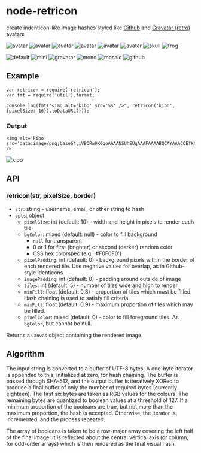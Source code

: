 node-retricon
=============

create indenticon-like image hashes styled like [Github][ghid] and
[Gravatar (retro)][gravatar] avatars

![avatar](https://raw.github.com/sehrgut/node-retricon/master/examples/images/01.png)
![avatar](https://raw.github.com/sehrgut/node-retricon/master/examples/images/02.png)
![avatar](https://raw.github.com/sehrgut/node-retricon/master/examples/images/03.png)
![avatar](https://raw.github.com/sehrgut/node-retricon/master/examples/images/04.png)
![avatar](https://raw.github.com/sehrgut/node-retricon/master/examples/images/05.png)
![avatar](https://raw.github.com/sehrgut/node-retricon/master/examples/images/06.png)
![skull](https://raw.github.com/sehrgut/node-retricon/master/examples/images/07.png)
![frog](https://raw.github.com/sehrgut/node-retricon/master/examples/images/08.png)

![default](https://raw.github.com/sehrgut/node-retricon/master/examples/images/default.png)
![mini](https://raw.github.com/sehrgut/node-retricon/master/examples/images/mini.png)
![gravatar](https://raw.github.com/sehrgut/node-retricon/master/examples/images/gravatar.png)
![mono](https://raw.github.com/sehrgut/node-retricon/master/examples/images/mono.png)
![mosaic](https://raw.github.com/sehrgut/node-retricon/master/examples/images/mosaic.png)
![github](https://raw.github.com/sehrgut/node-retricon/master/examples/images/github.png)


## Example

	var retricon = require('retricon');
	var fmt = require('util').format;

	console.log(fmt("<img alt='kibo' src='%s' />", retricon('kibo', {pixelSize: 16}).toDataURL()));

### Output
	<img alt='kibo' src='data:image/png;base64,iVBORw0KGgoAAAANSUhEUgAAAFAAAABQCAYAAACOEfKtAAAABmJLR0QA/wD/AP+gvaeTAAAA7UlEQVR4nO3asQ3CQBAAwX9kiVqogP5DV0AtRFDEBCfDTm6/vbrodfv5un/WoPPx3vL89PffJg//BQVEBUQFRAVEBUQFRAVEBUQFRAVEBUQFRAVEBUR7+j7t6ppAVEBUQFRAVEBUQFRAVEBUQFRAVEBUQFRAVEBUQES7eWv5ft70fqCe3wSiAqICogKiAqICogKiAqICogKiAqICogKiAqICouPf9wP1/5tAVEBUQFRAVEBUQFRAVEBUQFRAVEBUQFRAVEBUQHToC66+39d94LACogKiAqICogKiAqICogKiAqICogKiAqICogKiL2SGHPJ+jTmVAAAAAElFTkSuQmCC' />
![kibo](https://raw.github.com/sehrgut/node-retricon/master/examples/images/kibo.png)

## API

### retricon(str, pixelSize, border)

* `str`: string - username, email, or other string to hash
* `opts`: object
	* `pixelSize`: int (default: 10) - width and height in pixels to render
	  each tile
	* `bgColor`: mixed (default: null) - color to fill background
	  * `null` for transparent
	  * 0 or 1 for first (brighter) or second (darker) random color
	  * CSS hex colorspec (e.g. '#F0F0F0')
	* `pixelPadding`: int (default: 0) - background pixels within the border of
	  each rendered tile. Use negative values for overlap, as in Github-
	  style identicons
	* `imagePadding`: int (default: 0) - padding around outside of image
	* `tiles`: int (default: 5) - number of tiles wide and high to render
	* `minFill`: float (default: 0.3) - proportion of tiles which must be
	  filled. Hash chaining is used to satisfy fill criteria.
	* `maxFill`: float (default: 0.9) - maximum proportion of tiles which may
	  be filled.
	* `pixelColor`: mixed (default: 0) - color to fill foreground tiles. As
	  `bgColor`, but cannot be null.

Returns a `Canvas` object containing the rendered image.

## Algorithm

The input string is converted to a buffer of UTF-8 bytes. A one-byte iterator
is appended to this, initialized at zero, for hash chaining. The buffer is
passed through SHA-512, and the output buffer is iteratively XORed to produce a
final buffer of only the number of required bytes (currently eighteen). The
first six bytes are taken as RGB values for the colours. The remaining bytes
are quantized to boolean values at a threshold of 127. If a minimum proportion
of the booleans are true, but not more than the maximum proportion, the hash is
accepted. Otherwise, the iterator is incremented, and the process repeated.

The array of booleans is taken to be a row-major array covering the left half
of the final image. It is reflected about the central vertical axis (or column,
for odd-order arrays) which is then rendered as the final visual hash.

[ghid]: https://github.com/blog/1586-identicons
[gravatar]: https://en.gravatar.com/site/implement/images/
